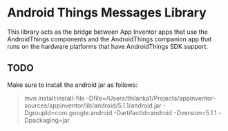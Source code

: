 # Android Things Messages Library

This library acts as the bridge between App Inventor apps that use the AndroidThings components and the AndroidThings companion app that runs on the hardware platforms that have AndroidThings SDK support.

## TODO

Make sure to install the android jar as follows:

> mvn install:install-file -Dfile=/Users/thilanka1/Projects/appinventor-sources/appinventor/lib/android/5.1.1/android.jar -DgroupId=com.google.android -DartifactId=android -Dversion=5.1.1 -Dpackaging=jar
